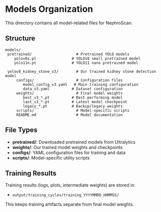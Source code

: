 # Models Organization

This directory contains all model-related files for NephroScan.

## Structure

```
models/
 pretrained/                    # Pretrained YOLO models
    yolov8s.pt                # YOLOv8 small pretrained model
    yolo11n.pt                # YOLO11 nano pretrained model

 yolov8_kidney_stone_v3/        # Our trained kidney stone detection model
     configs/                   # Configuration files
        model_config_v3.yaml   # Main training configuration
        data_v3.yaml          # Dataset configuration
     weights/                   # Final model weights
        best_v3_*.pt          # Best performing model
        last_v3_*.pt          # Latest model checkpoint
        legacy_*.pt           # Backup/legacy weights
     scripts/                   # Model-specific scripts
     README.md                  # Model documentation
```

## File Types

- **pretrained/**: Downloaded pretrained models from Ultralytics
- **weights/**: Our trained model weights and checkpoints
- **configs/**: YAML configuration files for training and data
- **scripts/**: Model-specific utility scripts

## Training Results

Training results (logs, plots, intermediate weights) are stored in:
- `output/training_cycles/training_YYYYMMDD_HHMMSS/`

This keeps training artifacts separate from final model weights.